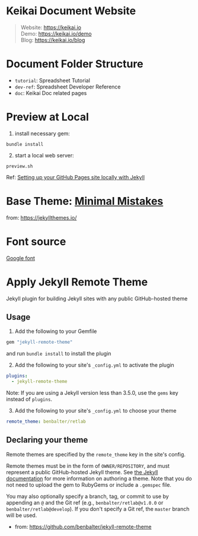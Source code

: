 # Keikai Document Website

> Website: https://keikai.io  
> Demo: https://keikai.io/demo  
> Blog: https://keikai.io/blog

# Document Folder Structure
* `tutorial`: Spreadsheet Tutorial
* `dev-ref`: Spreadsheet Developer Reference
* `doc`: Keikai Doc related pages

# Preview at Local
1. install necessary gem:

`bundle install`

2. start a local web server:

`preview.sh`


Ref: [Setting up your GitHub Pages site locally with Jekyll](https://help.github.com/en/articles/setting-up-your-github-pages-site-locally-with-jekyll)


# Base Theme: [Minimal Mistakes](https://mmistakes.github.io/minimal-mistakes/)
from: https://jekyllthemes.io/

# Font source
[Google font](https://fonts.google.com)

# Apply Jekyll Remote Theme

Jekyll plugin for building Jekyll sites with any public GitHub-hosted theme


## Usage

1. Add the following to your Gemfile

  ```ruby
  gem "jekyll-remote-theme"
  ```

  and run `bundle install` to install the plugin

2. Add the following to your site's `_config.yml` to activate the plugin

  ```yml
  plugins:
    - jekyll-remote-theme
  ```
  Note: If you are using a Jekyll version less than 3.5.0, use the `gems` key instead of `plugins`.

3. Add the following to your site's `_config.yml` to choose your theme

  ```yml
  remote_theme: benbalter/retlab
  ```

## Declaring your theme

Remote themes are specified by the `remote_theme` key in the site's config.

Remote themes must be in the form of `OWNER/REPOSITORY`, and must represent a public GitHub-hosted Jekyll theme. See [the Jekyll documentation](https://jekyllrb.com/docs/themes/) for more information on authoring a theme. Note that you do not need to upload the gem to RubyGems or include a `.gemspec` file.

You may also optionally specify a branch, tag, or commit to use by appending an `@` and the Git ref (e.g., `benbalter/retlab@v1.0.0` or `benbalter/retlab@develop`). If you don't specify a Git ref, the `master` branch will be used.


* from: https://github.com/benbalter/jekyll-remote-theme
